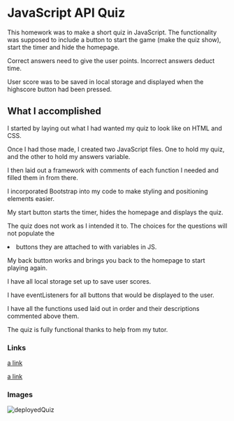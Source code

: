 # JavaScript API Quiz

This homework was to make a short quiz in JavaScript. The functionality was supposed to include a button to start the game (make the quiz show), start the timer and hide the homepage.

Correct answers need to give the user points. Incorrect answers deduct time.

User score was to be saved in local storage and displayed when the highscore button had been pressed.

## What I accomplished

I started by laying out what I had wanted my quiz to look like on HTML and CSS. 

Once I had those made, I created two JavaScript files. One to hold my quiz, and the other to hold my answers variable.

I then laid out a framework with comments of each function I needed and filled them in from there.

I incorporated Bootstrap into my code to make styling and positioning elements easier.

My start button starts the timer, hides the homepage and displays the quiz.

The quiz does not work as I intended it to. The choices for the questions will not populate the <li> buttons they are attached to with variables in JS.

My back button works and brings you back to the homepage to start playing again.

I have all local storage set up to save user scores.

I have eventListeners for all buttons that would be displayed to the user.

I have all the functions used laid out in order and their descriptions commented above them.

The quiz is fully functional thanks to help from my tutor.

### Links
[a link](https://bennetwilson.github.io/04-homework/)

[a link](https://github.com/BennetWilson/04-homework)

### Images
![deployedQuiz](https://user-images.githubusercontent.com/90366376/146094830-56a530e2-91ca-4b3d-8111-2806ca902be3.PNG)
